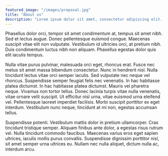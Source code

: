 ```yaml
---
featured_image: "/images/proposal.jpg"
title: "About us"
description: "Lorem ipsum dolor sit amet, consectetur adipiscing elit. Nunc pretium risus non erat interdum, vitae."
---
```


Phasellus dolor orci, tempor sit amet condimentum at, tempus sit amet nibh. Sed et lectus augue. Donec pellentesque euismod congue. Maecenas suscipit vitae elit non vulputate. Vestibulum id ultricies orci, at pretium nibh. Duis condimentum luctus nibh non aliquam. Phasellus egestas dolor quis elit iaculis tempus.

Nulla vitae purus pulvinar, malesuada orci eget, rhoncus erat. Fusce nec metus sit amet massa bibendum consectetur. Nunc in hendrerit nisl. Nulla tincidunt lectus vitae orci semper iaculis. Sed vulputate nec neque vel rhoncus. Suspendisse semper feugiat felis nec venenatis. In hac habitasse platea dictumst. In hac habitasse platea dictumst. Mauris vel pharetra neque. Vivamus non tortor tellus. Donec lacinia turpis vitae nulla venenatis, vitae ornare velit suscipit. Ut efficitur nisl urna, vitae euismod urna eleifend vel. Pellentesque laoreet imperdiet facilisis. Morbi suscipit porttitor ex eget interdum. Vestibulum nunc neque, tincidunt at mi non, egestas accumsan tellus.

Suspendisse potenti. Vestibulum mattis dolor in pretium ullamcorper. Cras tincidunt tristique semper. Aliquam finibus ante dolor, a egestas risus rutrum vel. Nulla tincidunt commodo faucibus. Maecenas varius eros eget sapien ultrices, iaculis mollis purus convallis. Suspendisse dignissim porttitor nisl, sit amet semper urna ultrices eu. Nullam nec nulla aliquet, dictum nulla ac, interdum arcu.


